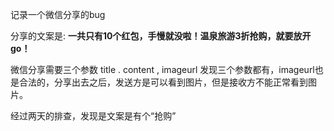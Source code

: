 记录一个微信分享的bug

分享的文案是: **一共只有10个红包，手慢就没啦！温泉旅游3折抢购，就要放开go！**

微信分享需要三个参数
title . content , imageurl
发现三个参数都有，imageurl也是合法的，分享出去之后，发送方是可以看到图片，但是接收方不能正常看到图片。

经过两天的排查，发现是文案是有个“抢购”